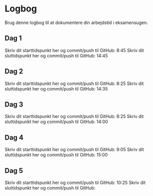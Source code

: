 # Logbog
Brug denne logbog til at dokumentere din arbejdstid i eksamensugen.

## Dag 1
Skriv dit starttidspunkt her og commit/push til GitHub: 
8:45
Skriv dit sluttidspunkt her og commit/push til GitHub: 
14:45
## Dag 2
Skriv dit starttidspunkt her og commit/push til GitHub: 
8:25
Skriv dit sluttidspunkt her og commit/push til GitHub: 
14:35
## Dag 3
Skriv dit starttidspunkt her og commit/push til GitHub: 
8:25
Skriv dit sluttidspunkt her og commit/push til GitHub: 
14:00
## Dag 4
Skriv dit starttidspunkt her og commit/push til GitHub: 
9:05
Skriv dit sluttidspunkt her og commit/push til GitHub: 
15:00
## Dag 5
Skriv dit starttidspunkt her og commit/push til GitHub: 
10:25
Skriv dit sluttidspunkt her og commit/push til GitHub: 
